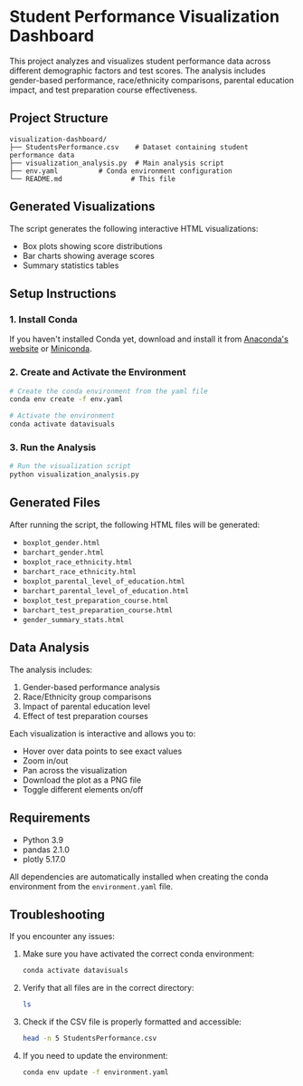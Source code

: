 # Student Performance Visualization Dashboard

This project analyzes and visualizes student performance data across different demographic factors and test scores. The analysis includes gender-based performance, race/ethnicity comparisons, parental education impact, and test preparation course effectiveness.

## Project Structure

```
visualization-dashboard/
├── StudentsPerformance.csv    # Dataset containing student performance data
├── visualization_analysis.py  # Main analysis script
├── env.yaml          # Conda environment configuration
└── README.md                 # This file
```

## Generated Visualizations

The script generates the following interactive HTML visualizations:
- Box plots showing score distributions
- Bar charts showing average scores
- Summary statistics tables

## Setup Instructions

### 1. Install Conda
If you haven't installed Conda yet, download and install it from [Anaconda's website](https://www.anaconda.com/products/distribution) or [Miniconda](https://docs.conda.io/en/latest/miniconda.html).

### 2. Create and Activate the Environment

```bash
# Create the conda environment from the yaml file
conda env create -f env.yaml

# Activate the environment
conda activate datavisuals
```

### 3. Run the Analysis

```bash
# Run the visualization script
python visualization_analysis.py
```

## Generated Files

After running the script, the following HTML files will be generated:
- `boxplot_gender.html`
- `barchart_gender.html`
- `boxplot_race_ethnicity.html`
- `barchart_race_ethnicity.html`
- `boxplot_parental_level_of_education.html`
- `barchart_parental_level_of_education.html`
- `boxplot_test_preparation_course.html`
- `barchart_test_preparation_course.html`
- `gender_summary_stats.html`

## Data Analysis

The analysis includes:
1. Gender-based performance analysis
2. Race/Ethnicity group comparisons
3. Impact of parental education level
4. Effect of test preparation courses

Each visualization is interactive and allows you to:
- Hover over data points to see exact values
- Zoom in/out
- Pan across the visualization
- Download the plot as a PNG file
- Toggle different elements on/off

## Requirements

- Python 3.9
- pandas 2.1.0
- plotly 5.17.0

All dependencies are automatically installed when creating the conda environment from the `environment.yaml` file.

## Troubleshooting

If you encounter any issues:

1. Make sure you have activated the correct conda environment:
   ```bash
   conda activate datavisuals
   ```

2. Verify that all files are in the correct directory:
   ```bash
   ls
   ```

3. Check if the CSV file is properly formatted and accessible:
   ```bash
   head -n 5 StudentsPerformance.csv
   ```

4. If you need to update the environment:
   ```bash
   conda env update -f environment.yaml
   ``` 